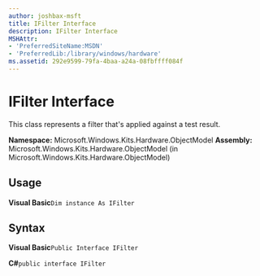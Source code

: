 ```yaml
---
author: joshbax-msft
title: IFilter Interface
description: IFilter Interface
MSHAttr:
- 'PreferredSiteName:MSDN'
- 'PreferredLib:/library/windows/hardware'
ms.assetid: 292e9599-79fa-4baa-a24a-08fbffff084f
---
```


# IFilter Interface


This class represents a filter that's applied against a test result.

**Namespace:** Microsoft.Windows.Kits.Hardware.ObjectModel **Assembly:** Microsoft.Windows.Kits.Hardware.ObjectModel (in Microsoft.Windows.Kits.Hardware.ObjectModel)

## Usage


**Visual Basic**`Dim instance As IFilter`

## Syntax


**Visual Basic**`Public Interface IFilter`

**C#**`public interface IFilter`

 

 






